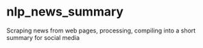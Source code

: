 # nlp_news_summary
Scraping news from web pages, processing, compiling into a short summary for social media
